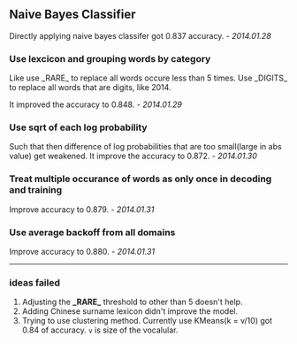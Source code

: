 ## Naive Bayes Classifier

Directly applying naive bayes classifer got 0.837 accuracy. - *2014.01.28*

### Use lexcicon and grouping words by category

Like use \_RARE\_ to replace all words occure less than 5 times. Use \_DIGITS\_ to replace all words that are digits, like 2014.

It improved the accuracy to 0.848. - *2014.01.29*

### Use sqrt of each log probability

Such that then difference of log probabilities that are too small(large in abs value) get weakened. It improve the accuracy to 0.872. -  *2014.01.30*

### Treat multiple occurance of words as only once in decoding and training

Improve accuracy to 0.879. - *2014.01.31*

### Use average backoff from all domains

Improve accuracy to 0.880. - *2014.01.31*



--------------------------------------------------------

### ideas failed

1. Adjusting the **\_RARE\_** threshold to other than 5 doesn't help.
2. Adding Chinese surname lexicon didn't improve the model.
3. Trying to use clustering method. Currently use KMeans(k = v/10) got 0.84 of accuracy. `v` is size of the vocalular.
